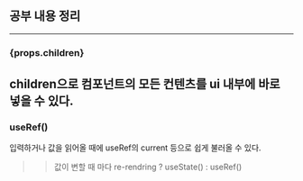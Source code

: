 ## 공부 내용 정리
---

### {props.children}
children으로 컴포넌트의 모든 컨텐츠를 ui 내부에 바로 넣을 수 있다.
--- 

### useRef()
입력하거나 값을 읽어올 때에 useRef의 current 등으로 쉽게 불러올 수 있다.
>> 값이 변할 때 마다 re-rendring ? useState() : useRef()
